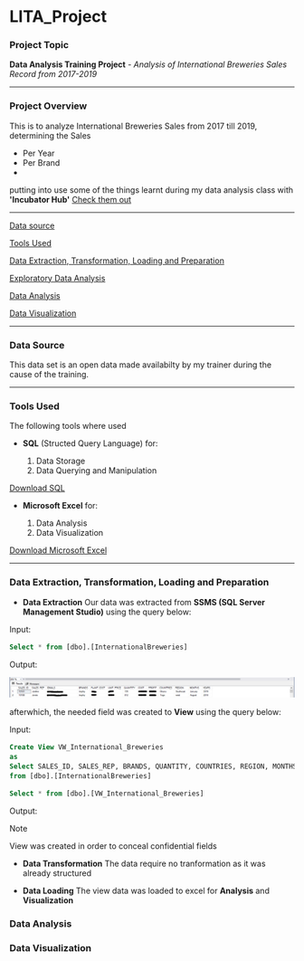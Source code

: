 # LITA_Project

### Project Topic
**Data Analysis Training Project** - *Analysis of International Breweries Sales Record from 2017-2019*

-----------------------

### Project Overview
This is to analyze International Breweries Sales from 2017 till 2019, determining the Sales
- Per Year
- Per Brand
- 
putting into use some of the things learnt during my data analysis class with **'Incubator Hub'**   [Check them out](https://theincubatorng.org/)

 ------------------------

[Data source](#Data-source)

[Tools Used](#Tools-Used)

[Data Extraction, Transformation, Loading and Preparation](#Data-Extraction-Transformation-Loading-and-Preparation)

[Exploratory Data Analysis](Exploratory-Data-Analysis)

[Data Analysis](#Data-Analysis)

[Data Visualization](#Data-Visualization)

-------------------------------------------------------------

### Data Source
This data set is an open data made availabilty by my trainer during the cause of the training.

-----------------------------------------------------------------

### Tools Used
The following tools where used

- **SQL** (Structed Query Language) for:

    1. Data Storage
    2. Data Querying and Manipulation

[Download SQL](https://www.microsoft.com/en-us/sql-server/sql-server-downloads)

 - **Microsoft Excel** for:

    1. Data Analysis
    2. Data Visualization

[Download Microsoft Excel](https://microsoft-excel-2016.en.download.it/#google_vignette)

------------------------

### Data Extraction, Transformation, Loading and Preparation
- **Data Extraction**
Our data was extracted from **SSMS (SQL Server Management Studio)** using the query below:

Input:
```SQL 
Select * from [dbo].[InternationalBreweries]
```

Output:

![Image](https://github.com/A-Odunayo/LITA_Project/blob/main/International%20Brewery%20Data%20Output.PNG)

afterwhich, the needed field was created to **View** using the query below:

Input:
```SQL 
Create View VW_International_Breweries
as
Select SALES_ID, SALES_REP, BRANDS, QUANTITY, COUNTRIES, REGION, MONTHS, YEARS
from [dbo].[InternationalBreweries]
```

```SQL
Select * from [dbo].[VW_International_Breweries]
```

Output:


> [!Note]
> View was created in order to conceal confidential fields

- **Data Transformation**
The data require no tranformation as it was already structured

- **Data Loading**
The view data was loaded to excel for **Analysis** and **Visualization**

### Data Analysis


### Data Visualization





